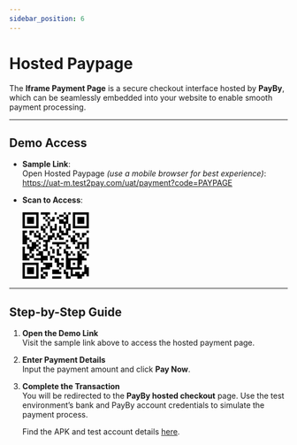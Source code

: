 ```yaml
---
sidebar_position: 6
---
```


# Hosted Paypage

The **Iframe Payment Page** is a secure checkout interface hosted by **PayBy**, which can be seamlessly embedded into your website to enable smooth payment processing.

---

## Demo Access

- **Sample Link**:  
  Open Hosted Paypage *(use a mobile browser for best experience)*: https://uat-m.test2pay.com/uat/payment?code=PAYPAGE

- **Scan to Access**:  

  ![1](./pic/demopaypage.png)

---

## Step-by-Step Guide

1. **Open the Demo Link**  
   Visit the sample link above to access the hosted payment page.

2. **Enter Payment Details**  
   Input the payment amount and click **Pay Now**.

3. **Complete the Transaction**  
   You will be redirected to the **PayBy hosted checkout** page. Use the test environment’s bank and PayBy account credentials to simulate the payment process.  

   Find the APK and test account details [here](/demos/testaccount).

